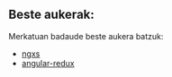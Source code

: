 ## Beste aukerak:

Merkatuan badaude beste aukera batzuk:

  - [ngxs](https://github.com/ngxs/)
  - [angular-redux](https://github.com/angular-redux/)


